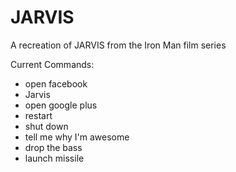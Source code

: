 JARVIS
======

A recreation of JARVIS from the Iron Man film series

Current Commands:
- open facebook
- Jarvis
- open google plus
- restart
- shut down
- tell me why I'm awesome
 - drop the bass
 - launch missile
